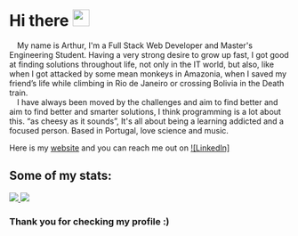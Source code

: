 
# Hi there <img src="https://raw.githubusercontent.com/MartinHeinz/MartinHeinz/master/wave.gif" width="30px">

&emsp;My name is Arthur, I'm a Full Stack Web Developer and Master's Engineering Student. Having a very strong desire to grow up fast, I got good at finding solutions throughout life, not only in the IT world, but also, like when I got attacked by some mean monkeys in Amazonia, when I saved my friend’s life while climbing in Rio de Janeiro or crossing Bolivia in the Death train.<br>
&emsp;I have always been moved by the challenges and aim to find better and aim to find better and smarter solutions, I think programming is a lot about this. “as cheesy as it sounds”, It's all about being a learning addicted and a focused person. Based in Portugal, love science and music.

Here is my <a href="https://arthuros.github.io/">website</a> and you can reach me out on [![LinkedIn]][1]

[1]: https://www.linkedin.com/in/arthurbritto/

## Some of my stats:

<a href="https://github.com/anuraghazra/github-readme-stats">
  <img src="https://github-readme-stats.vercel.app/api/?username=R2D2-ztx&theme=tokyonight&show_icons=true" />
</a>
<a href="https://github.com/anuraghazra/github-readme-stats">
  <img src="https://github-readme-stats.vercel.app/api/top-langs/?username=R2D2-ztx&layout=compact" />
</a>



### Thank you for checking my profile :)

